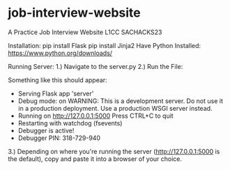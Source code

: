 # job-interview-website
A Practice Job Interview Website
L1CC SACHACKS23


Installation:
pip install Flask
pip install Jinja2
Have Python Installed: https://www.python.org/downloads/

Running Server: 
1.) Navigate to the server.py
2.) Run the File:

Something like this should appear:

 * Serving Flask app 'server'
 * Debug mode: on
WARNING: This is a development server. Do not use it in a production deployment. Use a production WSGI server instead.
 * Running on http://127.0.0.1:5000
Press CTRL+C to quit
 * Restarting with watchdog (fsevents)
 * Debugger is active!
 * Debugger PIN: 318-729-940


3.) Depending on where you're running the server (http://127.0.0.1:5000 is the default), copy and paste it into a browser of your choice.
